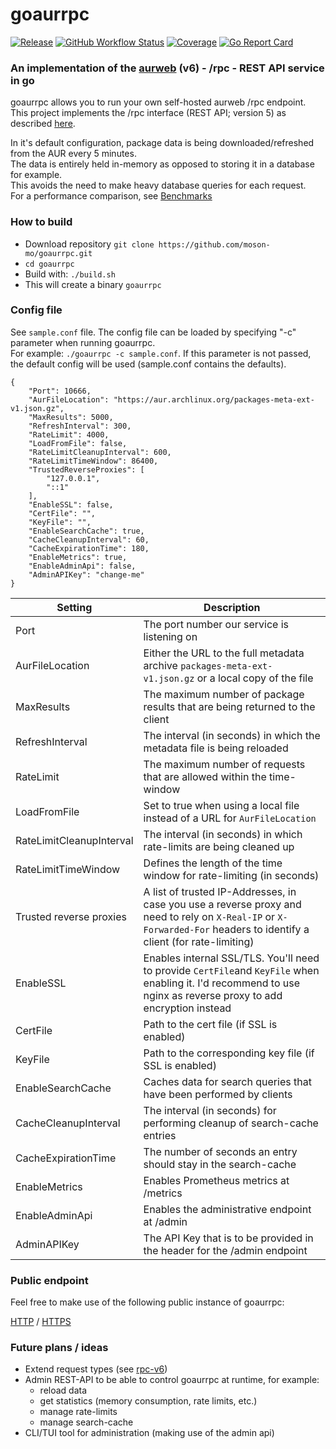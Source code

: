 # goaurrpc
[![Release](https://img.shields.io/github/v/release/moson-mo/goaurrpc)](https://github.com/moson-mo/goaurrpc/releases) [![GitHub Workflow Status](https://img.shields.io/github/workflow/status/moson-mo/goaurrpc/Go)](https://github.com/moson-mo/goaurrpc/actions) [![Coverage](https://img.shields.io/badge/Coverage-98.2%25-brightgreen)](https://github.com/moson-mo/goaurrpc/blob/main/test_coverage.out) [![Go Report Card](https://goreportcard.com/badge/github.com/moson-mo/goaurrpc)](https://goreportcard.com/report/github.com/moson-mo/goaurrpc)

### An implementation of the [aurweb](https://gitlab.archlinux.org/archlinux/aurweb) (v6) - /rpc - REST API service in go

goaurrpc allows you to run your own self-hosted aurweb /rpc endpoint.  
This project implements the /rpc interface (REST API; version 5) as described [here](https://aur.archlinux.org/rpc/).  

In it's default configuration, package data is being downloaded/refreshed from the AUR every 5 minutes.  
The data is entirely held in-memory as opposed to storing it in a database for example.  
This avoids the need to make heavy database queries for each request.  
For a performance comparison, see [Benchmarks](BENCHMARKS.md)

### How to build

- Download repository `git clone https://github.com/moson-mo/goaurrpc.git`
- `cd goaurrpc`
- Build with: `./build.sh`
- This will create a binary `goaurrpc`

### Config file

See `sample.conf` file. The config file can be loaded by specifying "-c" parameter when running goaurrpc.  
For example: `./goaurrpc -c sample.conf`.
If this parameter is not passed, the default config will be used (sample.conf contains the defaults).  

```
{
	"Port": 10666,
	"AurFileLocation": "https://aur.archlinux.org/packages-meta-ext-v1.json.gz",
	"MaxResults": 5000,
	"RefreshInterval": 300,
	"RateLimit": 4000,
	"LoadFromFile": false,
	"RateLimitCleanupInterval": 600,
	"RateLimitTimeWindow": 86400,
	"TrustedReverseProxies": [
		"127.0.0.1",
		"::1"
	],
	"EnableSSL": false,
	"CertFile": "",
	"KeyFile": "",
	"EnableSearchCache": true,
	"CacheCleanupInterval": 60,
	"CacheExpirationTime": 180,
	"EnableMetrics": true,
	"EnableAdminApi": false,
	"AdminAPIKey": "change-me"
}
```

| Setting | Description |
| ------ | ------ |
| Port | The port number our service is listening on |
| AurFileLocation | Either the URL to the full metadata archive `packages-meta-ext-v1.json.gz` or a local copy of the file |
| MaxResults | The maximum number of package results that are being returned to the client |
| RefreshInterval | The interval (in seconds) in which the metadata file is being reloaded |
| RateLimit | The maximum number of requests that are allowed within the time-window |
| LoadFromFile | Set to true when using a local file instead of a URL for `AurFileLocation` |
| RateLimitCleanupInterval | The interval (in seconds) in which rate-limits are being cleaned up |
| RateLimitTimeWindow | Defines the length of the time window for rate-limiting (in seconds) |
| Trusted reverse proxies | A list of trusted IP-Addresses, in case you use a reverse proxy and need to rely on `X-Real-IP` or `X-Forwarded-For` headers to identify a client (for rate-limiting) |
| EnableSSL | Enables internal SSL/TLS. You'll need to provide `CertFile`and `KeyFile` when enabling it. I'd recommend to use nginx as reverse proxy to add encryption instead |
| CertFile | Path to the cert file (if SSL is enabled) |
| KeyFile | Path to the corresponding key file (if SSL is enabled) |
| EnableSearchCache | Caches data for search queries that have been performed by clients |
| CacheCleanupInterval | The interval (in seconds) for performing cleanup of search-cache entries |
| CacheExpirationTime | The number of seconds an entry should stay in the search-cache |
| EnableMetrics | Enables Prometheus metrics at /metrics |
| EnableAdminApi | Enables the administrative endpoint at /admin |
| AdminAPIKey | The API Key that is to be provided in the header for the /admin endpoint |

### Public endpoint

Feel free to make use of the following public instance of goaurrpc:   

[HTTP](http://server.moson.rocks/rpc) / [HTTPS](https://server.moson.rocks/rpc)

### Future plans / ideas

- Extend request types (see [rpc-v6](https://github.com/moson-mo/goaurrpc/tree/rpc-v6))
- Admin REST-API to be able to control goaurrpc at runtime, for example:
  - reload data
  - get statistics (memory consumption, rate limits, etc.)
  - manage rate-limits
  - manage search-cache
- CLI/TUI tool for administration (making use of the admin api)